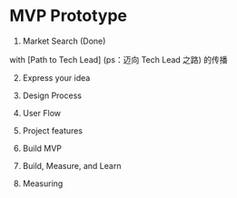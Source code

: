 # MVP Prototype

1. Market Search (Done)

with [Path to Tech Lead] (ps：迈向 Tech Lead 之路) 的传播

2. Express your idea 


3. Design Process


4. User Flow


5. Project features


 
6. Build MVP


7. Build, Measure, and Learn



8. Measuring 
